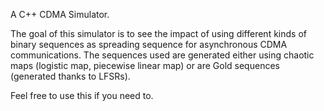 A C++ CDMA Simulator.

The goal of this simulator is to see the impact of using different kinds of binary sequences as spreading sequence for
asynchronous CDMA communications. The sequences used are generated either using chaotic maps (logistic map, piecewise linear map)
or are Gold sequences (generated thanks to LFSRs).

Feel free to use this if you need to.
